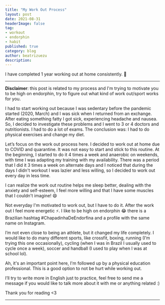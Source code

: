 ```yaml
---
title: "My Work Out Process"
layout: post
date: 2021-08-31
headerImage: false
tag:
- workout
- endorphin
- habit
published: true
category: blog
author: beatrizuezu
description: 
---
```


I have completed 1 year working out at home consistently. 
 🎉

---

**Disclaimer**: this post is related to my process and I'm trying to motivate you to be high on endorphin, try to figure out what kind of work out/sport works for you.

I had to start working out because I was sedentary before the pandemic started (2020, March) and I was sick when I returned from an exchange. After eating something fatty I got sick, experiencing headache and nausea. So, I decided to investigate these problems and I went to 3 or 4 doctors and nutritionists. I had to do a lot of exams. The conclusion was: I had to do physical exercises and change my diet.

Let’s focus on the work out process here. I decided to work out at home due to COVID and quarantine. It was not easy to start and stick to this routine. At the beginning, I started to do it 4 times a week and anaerobic on weekends, with time I was adapting my training with my availability. There was a period that I did it 3 times a week on alternate days and I noticed that during the days I didn't workout I was lazier and less willing, so I decided to work out every day in less time.

I can realize the work out routine helps me sleep better, dealing with the anxiety and self-esteem, I feel more willing and that I have some muscles that I couldn't imagine! 😄

Not everyday I'm motivated to work out, but I have to do it. After the work out I feel more energetic ⚡. I like to be high on endorphin 😂 there is a Brazilian hashtag #ChapadinhaDeEndorfina and a profile with the same name on Instagram.

I’m not even close to being an athlete, but it changed my life completely. I would like to do many different sports, like crossfit, boxing, running (I’m trying this one occasionally), cycling (when I was in Brazil I usually used to cycle once a week), soccer and handball (I used to play when I was at school lol).

Ah, it's an important point here, I'm followed up by a physical education professional. This is a good option to not be hurt while working out.

I’ll try to write more in English just to practice, feel free to send me a message if you would like to talk more about it with me or anything related :)


Thank you for reading <3

---

